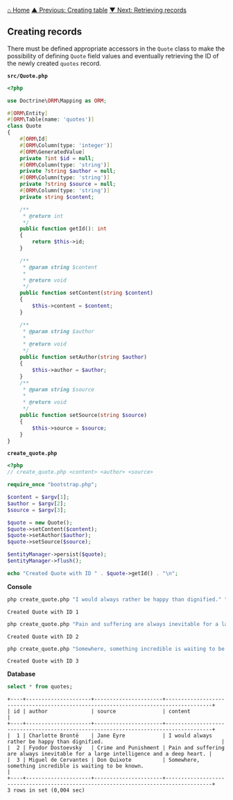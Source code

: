 [⌂ Home](../README.md)
[▲ Previous: Creating table](creating_table.md)
[▼ Next: Retrieving records](retrieving_records.md)

## Creating records

There must be defined appropriate accessors in the `Quote` class to make the possibility of defining `Quote` field values and eventually retrieving the ID of the newly created `quotes` record.

**`src/Quote.php`**

```php
<?php

use Doctrine\ORM\Mapping as ORM;

#[ORM\Entity]
#[ORM\Table(name: 'quotes')]
class Quote
{
    #[ORM\Id]
    #[ORM\Column(type: 'integer')]
    #[ORM\GeneratedValue]
    private ?int $id = null;
    #[ORM\Column(type: 'string')]
    private ?string $author = null;
    #[ORM\Column(type: 'string')]
    private ?string $source = null;
    #[ORM\Column(type: 'string')]
    private string $content;

    /**
     * @return int
     */
    public function getId(): int
    {
        return $this->id;
    }

    /**
     * @param string $content
     *
     * @return void
     */
    public function setContent(string $content)
    {
        $this->content = $content;
    }

    /**
     * @param string $author
     *
     * @return void
     */
    public function setAuthor(string $author)
    {
        $this->author = $author;
    }
    /**
     * @param string $source
     *
     * @return void
     */
    public function setSource(string $source)
    {
        $this->source = $source;
    }
}

```

**`create_quote.php`**

```php
<?php
// create_quote.php <content> <author> <source>

require_once "bootstrap.php";

$content = $argv[1];
$author = $argv[2];
$source = $argv[3];

$quote = new Quote();
$quote->setContent($content);
$quote->setAuthor($author);
$quote->setSource($source);

$entityManager->persist($quote);
$entityManager->flush();

echo "Created Quote with ID " . $quote->getId() . "\n";

```

**Console**

```bash
php create_quote.php "I would always rather be happy than dignified." "Charlotte Brontë" "Jane Eyre"
```

```
Created Quote with ID 1
```

```bash
php create_quote.php "Pain and suffering are always inevitable for a large intelligence and a deep heart." "Fyodor Dostoevsky" "Crime and Punishment"
```

```
Created Quote with ID 2
```

```bash
php create_quote.php "Somewhere, something incredible is waiting to be known." "Miguel de Cervantes" "Don Quixote"
```

```
Created Quote with ID 3
```

**Database**

```sql
select * from quotes;
```

```
+----+---------------------+----------------------+-------------------------------------------------------------------------------------+
| id | author              | source               | content                                                                             |
+----+---------------------+----------------------+-------------------------------------------------------------------------------------+
|  1 | Charlotte Brontë    | Jane Eyre            | I would always rather be happy than dignified.                                      |
|  2 | Fyodor Dostoevsky   | Crime and Punishment | Pain and suffering are always inevitable for a large intelligence and a deep heart. |
|  3 | Miguel de Cervantes | Don Quixote          | Somewhere, something incredible is waiting to be known.                             |
+----+---------------------+----------------------+-------------------------------------------------------------------------------------+
3 rows in set (0,004 sec)
```
